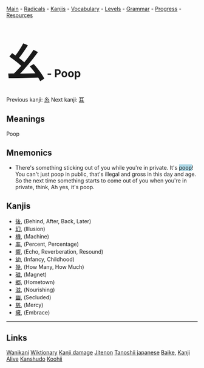 <style> bigfont {font-size: 100px}</style>


[Main](../README.md) -
[Radicals](../radicals.md) -
[Kanjis](../kanjis.md) -
[Vocabulary](../vocabulary.md) -
[Levels](../levels.md) -
[Grammar](../grammar.md) - 
[Progress](../progress.md) -
[Resources](../resources.md)
# <bigfont> 幺</bigfont> - Poop 

Previous kanji: [糸](糸.md) Next kanji: [耳](耳.md) 

## Meanings
 Poop
## Mnemonics
 * There's something sticking out of you while you're in private. It's <span style="background-color:#ADD8E6"> poop</span>! You can't just poop in public, that's illegal and gross in this day and age. So the next time something starts to come out of you when you're in private, think, Ah yes, it's poop.


## Kanjis
 * [後](../kanjis/後.md), (Behind, After, Back, Later)
* [幻](../kanjis/幻.md), (Illusion)
* [機](../kanjis/機.md), (Machine)
* [率](../kanjis/率.md), (Percent, Percentage)
* [響](../kanjis/響.md), (Echo, Reverberation, Resound)
* [幼](../kanjis/幼.md), (Infancy, Childhood)
* [幾](../kanjis/幾.md), (How Many, How Much)
* [磁](../kanjis/磁.md), (Magnet)
* [郷](../kanjis/郷.md), (Hometown)
* [滋](../kanjis/滋.md), (Nourishing)
* [幽](../kanjis/幽.md), (Secluded)
* [慈](../kanjis/慈.md), (Mercy)
* [擁](../kanjis/擁.md), (Embrace)



---


## Links 


[Wanikani](https://www.wanikani.com/kanji/幺)
[Wiktionary](https://en.wiktionary.org/wiki/幺)
[Kanji damage](http://www.kanjidamage.com/kanji/search?utf8=✓&q=幺)
[Jitenon](https://jitenon.com/kanji/幺)
[Tanoshii japanese](https://www.tanoshiijapanese.com/dictionary/kanji.cfm?k=幺)
[Baike](https://baike.baidu.com/item/幺),
[Kanji Alive](https://app.kanjialive.com/幺)
[Kanshudo](https://www.kanshudo.com/searchmn?q=幺)
[Koohii](https://kanji.koohii.com/study/kanji/幺)
